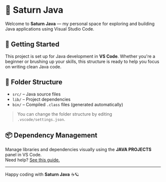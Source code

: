 # 🌌 Saturn Java

Welcome to **Saturn Java** — my personal space for exploring and building Java applications using Visual Studio Code.

## 🚀 Getting Started

This project is set up for Java development in **VS Code**. Whether you're a beginner or brushing up your skills, this structure is ready to help you focus on writing clean Java code.

## 📁 Folder Structure

- `src/` – Java source files
- `lib/` – Project dependencies
- `bin/` – Compiled `.class` files (generated automatically)

> You can change the folder structure by editing `.vscode/settings.json`.

## 📦 Dependency Management

Manage libraries and dependencies visually using the **JAVA PROJECTS** panel in VS Code.  
Need help? [See this guide.](https://github.com/microsoft/vscode-java-dependency#manage-dependencies)

---

Happy coding with **Saturn Java** ☕🪐
